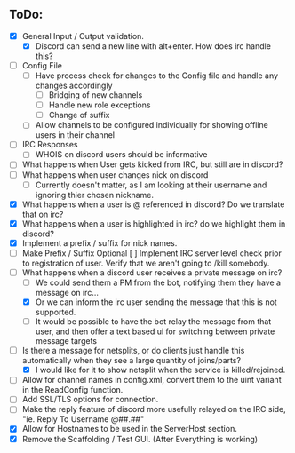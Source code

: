 ## ToDo:
- [X] General Input / Output validation. 
  - [X] Discord can send a new line with alt+enter. How does irc handle this? 
- [ ] Config File
  - [ ] Have process check for changes to the Config file and handle any changes accordingly
    - [ ] Bridging of new channels
    - [ ] Handle new role exceptions
    - [ ] Change of suffix
  - [ ] Allow channels to be configured individually for showing offline users in their channel
- [ ] IRC Responses
  - [ ] WHOIS on discord users should be informative
- [ ] What happens when User gets kicked from IRC, but still are in discord?
- [ ] What happens when user changes nick on discord
  - [ ] Currently doesn't matter, as I am looking at their username and ignoring thier chosen nickname.
- [X] What happens when a user is @ referenced in discord? Do we translate that on irc?
- [X] What happens when a user is highlighted in irc? do we highlight them in discord?
- [X] Implement a prefix / suffix for nick names.
- [ ] Make Prefix / Suffix Optional
     [ ] Implement IRC server level check prior to registration of user. Verify that we aren't going to /kill somebody. 
- [ ] What happens when a discord user receives a private message on irc?
  - [ ] We could send them a PM from the bot, notifying them they have a message on irc...
  - [X] Or we can inform the irc user sending the message that this is not supported.
  - [ ] It would be possible to have the bot relay the message from that user, and then offer a text based ui for switching between private message targets
- [ ] Is there a message for netsplits, or do clients just handle this automatically when they see a large quantity of joins/parts? 
  - [X] I would like for it to show netsplit when the service is killed/rejoined. 
- [ ] Allow for channel names in config.xml, convert them to the uint variant in the ReadConfig function. 
- [ ] Add SSL/TLS options for connection.
- [ ] Make the reply feature of discord more usefully relayed on the IRC side, "ie. Reply To Username @##.##"
- [X] Allow for Hostnames to be used in the ServerHost section. 
- [X] Remove the Scaffolding / Test GUI. (After Everything is working)
